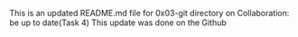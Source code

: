This is an updated README.md file for 0x03-git directory on Collaboration: be up to date(Task 4)
This update was done on the Github
